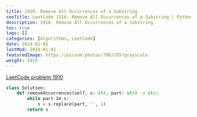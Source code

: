 ```yaml
---
title: 1910. Remove All Occurrences of a Substring
seoTitle: LeetCode 1910. Remove All Occurrences of a Substring | Python solution and explanation
description: 1910. Remove All Occurrences of a Substring
toc: true
tags: []
categories: [Algorithms, LeetCode]
date: 2024-01-01
lastMod: 2024-01-01
featuredImage: https://picsum.photos/700/155?grayscale
weight: 1910
---
```


[LeetCode problem 1910](https://leetcode.com/problems/remove-all-occurrences-of-a-substring/)

```python
class Solution:
    def removeOccurrences(self, s: str, part: str) -> str:
        while part in s:
            s = s.replace(part, '', 1)
        return s

```
